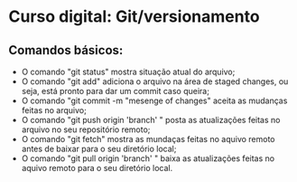 # Curso digital: Git/versionamento

## Comandos básicos:

* O comando "git status" mostra situação atual do arquivo;
* O comando "git add" adiciona o arquivo na área de staged changes, ou seja, está pronto para dar um commit caso queira;
* O comando "git commit -m "mesenge of changes" aceita as mudanças feitas no arquivo;
* O comando "git push origin 'branch' " posta as atualizações feitas no arquivo no seu repositório remoto;
* O comando "git fetch" mostra as mundaças feitas no aquivo remoto antes de baixar para o seu diretório local;
* O comando "git pull origin 'branch' " baixa as atualizações feitas no aquivo remoto para o seu diretório local.
